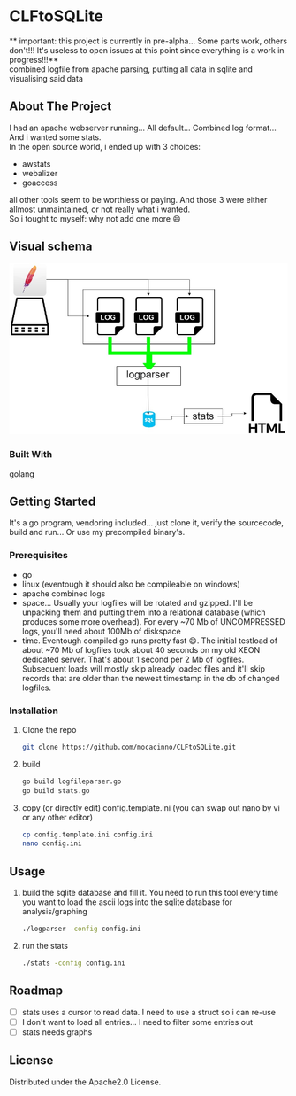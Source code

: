 # CLFtoSQLite

** important: this project is currently in pre-alpha... Some parts work, others don't!!! It's useless to open issues at this point since everything is a work in progress!!!**  
combined logfile from apache parsing, putting all data in sqlite and visualising said data

## About The Project

I had an apache webserver running... All default... Combined log format... And i wanted some stats.  
In the open source world, i ended up with 3 choices:  

* awstats 
* webalizer
* goaccess

all other tools seem to be worthless or paying. And those 3 were either allmost unmaintained, or not really what i wanted.  
So i tought to myself: why not add one more :smile:

## Visual schema

![visual schema of data flow](clftosqlite.jpg "visual schema of data flow")

### Built With

golang


## Getting Started

It's a go program, vendoring included... just clone it, verify the sourcecode, build and run... Or use my precompiled binary's.

### Prerequisites

* go
* linux (eventough it should also be compileable on windows)
* apache combined logs
* space... Usually your logfiles will be rotated and gzipped. I'll be unpacking them and putting them into a relational database (which produces some more overhead). For every ~70 Mb of UNCOMPRESSED logs, you'll need about 100Mb of diskspace
* time. Eventough compiled go runs pretty fast :smile:. The initial testload of about ~70 Mb of logfiles took about 40 seconds on my old XEON dedicated server. That's about 1 second per 2 Mb of logfiles. Subsequent loads will mostly skip already loaded files and it'll skip records that are older than the newest timestamp in the db of changed logfiles.

### Installation

1. Clone the repo

   ```sh
   git clone https://github.com/mocacinno/CLFtoSQLite.git
   ```

1. build

   ```sh
   go build logfileparser.go
   go build stats.go
   ```

1. copy (or directly edit) config.template.ini (you can swap out nano by vi or any other editor)

   ```sh
   cp config.template.ini config.ini
   nano config.ini
   ```

## Usage

1. build the sqlite database and fill it. You need to run this tool every time you want to load the ascii logs into the sqlite database for analysis/graphing

   ```sh
   ./logparser -config config.ini
   ```

1. run the stats

   ```sh
   ./stats -config config.ini
   ```

## Roadmap

* [ ] stats uses a cursor to read data. I need to use a struct so i can re-use
* [ ] I don't want to load all entries... I need to filter some entries out
* [ ] stats needs graphs

## License

Distributed under the Apache2.0 License.
